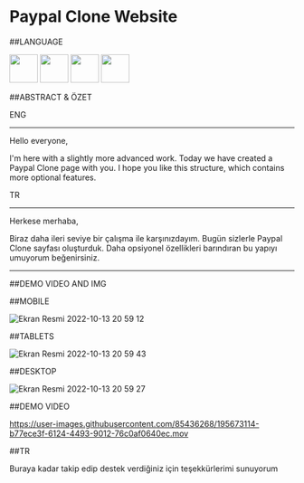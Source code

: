 # Paypal Clone Website

##LANGUAGE

<img height=50 src="https://cdn.jsdelivr.net/gh/devicons/devicon/icons/html5/html5-original.svg" />
<img height=50 src="https://cdn.jsdelivr.net/gh/devicons/devicon/icons/css3/css3-original.svg" />
<img height=50 src="https://cdn.jsdelivr.net/gh/devicons/devicon/icons/bootstrap/bootstrap-original.svg" />
<img height=50 src="https://cdn.jsdelivr.net/gh/devicons/devicon/icons/javascript/javascript-original.svg" />

##ABSTRACT & ÖZET

ENG 
****
Hello everyone,

I'm here with a slightly more advanced work.
Today we have created a Paypal Clone page with you. I hope you like this structure, which contains more optional features.

TR
****
Herkese merhaba,

Biraz daha ileri seviye bir çalışma ile karşınızdayım. 
Bugün sizlerle Paypal Clone sayfası oluşturduk. Daha opsiyonel özellikleri barındıran bu yapıyı umuyorum beğenirsiniz.

****
##DEMO VIDEO AND IMG

##MOBILE

![Ekran Resmi 2022-10-13 20 59 12](https://user-images.githubusercontent.com/85436268/195672947-07f6d415-ce66-415c-a587-6f9ee82c8dc8.png)

##TABLETS

![Ekran Resmi 2022-10-13 20 59 43](https://user-images.githubusercontent.com/85436268/195673005-756ed74f-fbdd-4ed2-813c-22711e8b39b4.png)

##DESKTOP

![Ekran Resmi 2022-10-13 20 59 27](https://user-images.githubusercontent.com/85436268/195673073-3e5dce6d-fb0b-486f-990d-3f3b13d2f810.png)


##DEMO VIDEO


https://user-images.githubusercontent.com/85436268/195673114-b77ece3f-6124-4493-9012-76c0af0640ec.mov

##TR

Buraya kadar takip edip destek verdiğiniz için teşekkürlerimi sunuyorum
